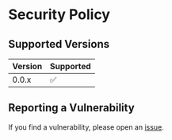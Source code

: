 # Security Policy

## Supported Versions

| Version | Supported          |
| ------- | ------------------ |
| 0.0.x   | :white_check_mark: |

## Reporting a Vulnerability

If you find a vulnerability, please open an [issue](https://github.com/truePhilipp/html_to_django/issues).
